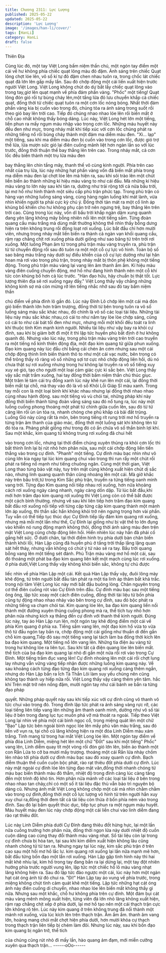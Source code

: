```yaml
---
title: Chương 2311: Lực Lượng
published: 2025-05-22
updated: 2025-05-22
description: 'Lực Lượng'
image: '/images/han-li/cover/'
tags: [HanLi]
category: HanLi
draft: false
---
```


Thiên Địa

Cùng lúc đó, một tay Việt Long bấm niệm thần chú, một ngón tay
điểm một cái về hư không phía chiếc quạt lông màu đỏ đậm.
Ánh sáng trên chiếc Quạt lông chợt lóe lên, vô số kí tự đỏ đậm
chen nhau tuôn ra, trong chốc lát chiếc quạt đã lớn lên gấp mấy
lần. Sau đó chớp động một cái liền xuất hiện trước người Việt
Long. Việt Long không chút do dự bắt lấy chiếc quạt lông vào
trong tay,giơ lên quạt mạnh về phía đám phấn vàng.
"Phốc" một tiếng!
Quạt lông đón gió rồi tự bùng cháy lên,một tầng lửa đỏ lưu
chuyển khắp cả chiếc quạt, đồng thời từ chiếc quạt tuôn ra một
cơn lốc nỏng bỏng.
Nhất thời đám phấn vàng kia bị cuốn vào trong đó, chúng tỏa ra
ánh sáng trong suốt rồi theo gió bay lên trời cao. Tiếp đó chúng
nhao nhao lóe lên rồi biến mất ở chỗ cao nhất không thấy bóng
dáng.
Lúc này, Việt Long hét lớn một tiếng, liền phun ra mấy ngụm máu
nhập vào trong cơn lốc. Những máu huyết này đều đen như mực,
trong nháy mắt khi tiếp xúc với cơn lốc chúng phát ra những tiếng
nổ rồi bùng cháy thành một đám ma diễm màu đen.
"Xì... lạp" một tiếng, sau khi ma diễm màu đen bị cuốn vào trong
cơn lốc, được gió trợ thế lửa, lửa mượn sức gió lại điên cuồng
mãnh liệt hơn ngàn lần so với lúc trước, đồng thời thuận thế bay
thẳng lên trên cao.
Trong nháy mắt, cả cơn lốc đều biến thành một trụ lửa màu đen

bay thẳng lên chín tầng mây, thanh thế vô cùng kinh người.
Phía trên cao nhất của trụ lửa, lúc này những hạt phấn vàng vốn
đã biến mất phía trong ma diễm màu đen lại chợt lóe lên mà hiện
ra, sau khi sôi trào lên một chút liền biến ảo thành những kí hiệu
màu vàng to như cái đấu.
Mà những kí hiệu màu vàng to lớn này sau khi tản ra, dường như
trải rộng tới cả nửa bầu trời, lại mơ hồ như hình thành một siêu
cấp phù trận phức tạp. Trong phù trận có hàng vạn những luồng
sáng vàng, cùng hàng ngàn luồng khí mát lành, vừa nhìn khiến
người ta phải cực kỳ chú ý. Đồng thời tản mát ra một cổ linh áp
khủng bố khiến cho hư không phụ cận trở nên ngưng trệ, bay
thẳng lên trên trời cao.
Cũng trong lúc này, vốn dĩ bầu trời khắp ngàn dặm xung quanh
đang yên lặng không mây bỗng nhiên nổi lên một tiếng sấm.
Từng đoàn quang cầu màu trắng mà dùng mắt thường không thể
nhìn thấy bỗng dưng hiện ra trên không trung rồi đồng loạt rơi
xuống.
Lúc bắt đầu chỉ hơn mười viên, nhưng trong nháy mắt liền biến ra
thành cả ngàn vạn khối quang cầu, rậm rạp chằng chịt rơi xuống
phía dưới giống như sao băng từ trên trời rơi xuống.
Một luồng Phạn âm từ trong phù trận màu vàng truyền ra, phù
trận từ từ chuyển động rồi sau đó tuôn ra một một cỗ cự lực vô
hình.
Toàn bộ số sao băng màu trắng này dưới sự điều khiển của cỗ cự
lực dường như lại hân hoan mà rơi vào trong phù trận, trong nháy
mắt bị thôn phệ không một tiếng động.
Trong phù trận màu vàng lại vang lên âm thanh ầm ầm. Kí hiệu
màu vàng điên cuồng chuyển động, mơ hồ như đang hình thành
nên một cỗ khí tức còn khủng bố hơn cả lúc trước.
"Hàn đạo hữu, hãy chuẩn bị thật tốt. Lực lượng thiên địa sẽ rơi
xuống ngay đấy." Việt Long thấy vậy chẳng những không kinh sợ
mà còn mừng rỡ lên tiếng nhắc nhở sau đó tay bấm niệm thần

chú điểm về phía đỉnh lô gần đó.
Lúc này Đỉnh Lô chớp lên một cái mà đón gió biến thành lớn hơn
trăm trượng, đồng thời từ bên trong tuôn ra vô số luồng sáng màu
sắc khác nhau, đó chính là vô số các loại tài liệu. Những tài liệu
này màu sắc khác nhau,có cái to như nắm tay lòe lòe chớp sáng,
cũng có cái to như cái bát tối đen như mực, nhưng mỗi một khối
đều toát ra linh khí thuộc tính Kim mạnh kinh người.
Nhiều tài liệu như vậy bay ra khỏi cự đỉnh, sau khi bị giảm bớt đi
một ít thì lập tức huyền phù bất định ở hư không quanh đó.
Nhưng vào lúc này, trong phù trận màu vàng trên trời cao truyền
ra một tiếng nổ kinh thiên động địa, một đạo kim quang từ giữa
phun xuống. Đạo kim quang này lúc đầu chỉ bằng cái chén ăn
cơm nhưng sau một cái chớp động thình lình biến thành thô to
như một cái vạc nước, bên trong có thể trông thấy rõ ràng vô số
những sợi tơ cực nhỏ chớp động liên hồi, dù nó chưa thật sự rơi
xuống nhưng trong hư không lại truyền ra vô số tiếng xuy xuy xé
gió, tạo cho người một loại cảm giác cực kì sắc bén.
Việt Long thấy vậy sắc mặt trầm xuống, hai tay đồng thời bấm
niệm thần chú thúc giục. Một trăm lẻ tám cái trụ đồng xanh lúc
này khẽ run lên một cái, lại đồng thời biến mất tại chỗ, mà thay
vào đó là vô số Khôi Lỗi Giáp Sĩ màu xanh. Trong tay mỗi con là
một loại binh khí khác nhau nhưng lại đồng thời nhao nhao cùng
nhau hành động.
sau một tiếng vù vù chói tai, những pháp khí này đồng thời biến
thành từng đoàn vầng sáng sau đó nổ tung ra, lúc này một luồng
cuồng phong thoáng một phát từ chính giữa cuốn lên, sau đó từ
từ căng lên rồi ùn ùn tỏa ra, nhanh chóng che phủ khắp cả bãi đất
trũng.
Luồng Gió này cũng rất tà môn, bên trong tiếng rít rung trời mơ hồ
truyền ra từng trận âm thanh của giáo mác, đồng thời một luồng
sát khi không tên từ đó tỏa ra. Phảng phất giống như trong đó có
ẩn chứa vô số thần binh lợi khí.
Sau một khắc, kim quang từ không trung rơi xuống đã chui hết

vào trong cơn lốc, nhưng tại thời điểm chúng xuyên thủng ra khỏi
cơn lốc thì bất thình lình lại bị rút nhỏ hơn phân nửa, sau một cái
chớp động liền tiến thẳng vào trong cự đỉnh.
"Phanh" một tiếng. Cự đỉnh màu bạc nhìn như vô cùng lớn kia
ngay tại lúc kim quang chui vào trong thì run rẩy một chút rồi phát
ra tiếng nổ mạnh như tiếng chuông ngân.
Cùng một thời gian, Việt Long thao túng bảo vật này, tuy trên mặt
cũng không xuất hiện chút dị sắc nào, nhưng linh quang quanh
thân cũng nhoáng lên một cái.
Mà giờ khắc này trên bầu trời,từ trong Kim Sắc phù trận, truyền ra
từng tiếng oanh minh vang trời. Từng đạo Kim quang nối tiếp
nhau rơi xuống, hơn nữa khoảng cách rơi xuống ngày càng
nhanh, ngày càng dồn dập.
Từ lúc bắt đầu,khi mới hơn trăm đạo kim quang rơi xuống thì Việt
Long còn có thể bắt được một cách bình thường. nhưng về sau
khi liên tiếp hơn trăm đạo kim quang bắt đầu rơi xuống nối tiếp
với từng cặp từng cặp kim quang thành một mảnh lớn áp xuống,
thì thần sắc hắn không khỏi trở nên ngưng trọng hơn vài phần.
Tuy vẫn có thể tiếp tục thúc dục Cự Đỉnh tiếp lấy đám kim quang
rơi xuống, nhưng mà mỗi một lần như thế, Cự Đỉnh lại giống như
bị vật thể to lớn đụng vào khiến nó rung động mạnh không thôi,
đồng thời ánh sáng màu đen trên mặt Việt Long cũng chớp động
liên hồi.
Hiển nhiên lúc này hắn đã phải cố gắng hết sức.
Ở dưới chân, tại thời điểm hình trụ phía dưới bàn chân biến thành
khôi lỗi, Hàn Lập cũng đã huyền phù ở tầng trời thấp lẳng lặng
quan sát hết thảy, nhưng vẫn không có chút ý tứ nào sẽ ra tay.
Bầu trời quang bỗng vang lên một tiếng sét đánh.
Phù Trận màu vàng mơ hồ một cái, sau đó thoáng một phát ba
đạo kim quang liên kết một mạch cùng lúc rơi xuống. ở phía
dưới,Việt Long thấy vậy không khỏi biến sắc, không tự chủ được

liếc nhìn về phía Hàn Lập một cái.
Kết quả Hàn Lập thấy vậy, đuôi lông mày khẽ động, từ trên người
bắt đầu tản phát ra một tia linh áp thâm bất khả trắc. trong nội tâm
Việt Long lúc này mới bắt đầu buông lỏng. Chân nguyên trong cơ
thể điên cuồng rót vào Cự Đỉnh trên đầu.
Cự đỉnh màu bạc sau một tiếng ông ông, lập tức xoay một cách
điên cuồng, đồng thời tài liệu từ bốn phía cũng tự động nhao
nhao nhảy vào bên trong cự đỉnh, sau đó bộc phát ra những tiếng
va chạm chói tai.
Kim quang lóe lên, ba đạo kim quang liền nối thành một đường
xuyên thủng cuồng phong mà ra, thể tích tuy nhỏ hơn phân nửa
nhưng kích xạ thẳng đến cự đỉnh với thanh thế kinh người.
Đúng lúc này, tay áo Hàn Lập run lên, một ngón tay khẽ động
điểm một cái về phía Kim quang ở phía xa.
Tiếng sấm vang lên, một đạo kim hồ vừa to vừa thô từ đầu ngón
tay bắn ra, chớp động một cái giống như thuấn di đến gần chỗ
kim quang,Tiếp đó sau một tiếng vang lại tách làm ba đồng thời
kích lên ba đạo kim quang.
Một tiếng nổ lớn vang lên. Những tia điện àu vàng từ trong hư
không lóe ra liên tục. Sau khi tất cả điện quang lóe lên biến mất.
thể tích của ba đạo kim quang lại nhỏ đi gần một nửa rồi rơi vào
trong Cự Đỉnh.
Một tiếng trầm đục vang lên!
Cự đỉnh nhoáng lên một cái rồi chợt lung lay nhưng vẫn vững
vàng tiếp nhận được những luồng kim quang này.
Về sau khoảng cách từng đạo từng đạo kim quang rơi xuống
càng thêm ngắn, nhưng do Hàn Lập bắn ra Ích Tà Thần Lôi làm
suy yếu chúng nên cũng không tạo thành uy hiếp nữa rồi.
Việt Long thấy vậy càng thêm yên tâm. hắc khí Trên mặt trở nên
nồng đậm, mười ngón tay như cái bánh xe bắn ra từng đạo pháp

quyết. Những pháp quyết này sau khi tiếp xúc với cự đỉnh cũng
vô thanh vô tức chui vào trong đó.
Trong đỉnh lập tức phát ra ánh sáng vàng rực rỡ, các loại tiếng
liên tiếp vang lên những âm thanh oanh minh, dường như vô số
tài liệu ở bên trong đang lục tục muốn phá vỡ mà thoát ra ngoài.
Tiếp theo Việt Long lại nhìn về phía một cái bình ngọc cổ, trong
miệng quát lên một chữ "Bạo"
Lập tức bên ngoài bình ngọc lóe lên mấy phù văn màu trắng, sau
đó liền vỡ vụn ra, tại chỗ cũ lăng không hiện ra một đóa Linh
Diễm màu xám trắng.
Tinh mang từ trong hai mắt Việt Long lóe lên. Một ngón tay điểm
về phía đóa Linh Diễm, miệng hét lên một chữ "Đốt"
sau khi một tiếng" Phốc" vang lên, Linh diễm quay tít một vòng rồi
đón gió lớn lên, biến ảo thành một con Rắn Lửa to cỡ ba mươi
mấy trượng. thoáng một cái Rắn lửa nhảy chồm lên nhào tới phía
dưới cự đỉnh màu bạc sau đó xoay quanh cự đỉnh.
Bạch diễm thuận thế cuồn cuộn bộc phát, rào rạt thiêu đốt phía
dưới cự đỉnh.
Lúc này mặt ngoài cự đỉnh lóe lên từng đạo mật văn,đồng thời
nhanh chóng từ màu bạc biến thành màu đỏ thẫm, nhiệt độ trong
đỉnh càng lúc càng tăng đến một trình độ khó tin. Hơn phân nửa
mảnh vỡ các loại tài liệu ở bên trong nhao nhao tan chảy,chỉ có
một số ít tài liệu đặc thù vẫn bảo trì nguyên bộ dáng cũ.
Nhưng ánh mắt Việt Long không chớp một cái mà nhìn chằm
chằm vào trong cự đỉnh,đồng thời một cỗ lực lượng vô hình từ
trên người hắn xuy xuy chui ra,đồng thời đem tất cả tài liệu còn
thừa ở bốn phía ném vào trong đỉnh. Sau đó lại bấm quyết thúc
dục, tiếp tục phun ra một ngụm máu huyết.
Máu huyết màu đen lúc này chớp động một cái liền chui vào linh
diễm đang rào rạt thiêu đốt.

Lúc này Linh Diễm phía dưới Cự Đỉnh đang thiêu đốt hừng hực,
lại một lần nữa cuồng trướng hơn phân nửa, đồng thời ngọn lửa
này dưới nhiệt độ cuồn cuộn dâng cao cũng thay đổi thành màu
vàng nhạt.
Số tài liệu còn lại trong cự đỉnh chưa bị hòa tan, tại sau khi kim
diễm xuất hiện không lâu cũng nhanh chóng từ từ tan ra.
Nhưng ngay tại lúc này, kim sắc phù trận ở trên cao sau một hồi
mơ hồ lắc lư. kim quang rơi xuống lại lần nữa mạnh mẽ hơn, bắt
đầu từng bốn đạo một lần rơi xuống.
Hàn Lập gặp tình hình này thì hai mắt khẽ nhíu lại, kim hồ trong
tay đang bắn ra lại dừng lại, một tay đột nhiên hướng phía trước
người vung lên, lập tức một chiếc hồ lô màu vàng nhạt lăng
không hiện ra. Sau đó lập tức đảo ngược một cái, lúc này hơn
một ngàn hạt cát óng ánh từ đó chui ra.
"Đi!"
Hàn Lập tay áo vung về phía trước, trong miệng không chút tình
cảm quát khẽ một tiếng.
Lập tức những hạt cát óng ánh này điên cuồng di chuyển, nhao
nhao lóe lên biến mất không thấy gì nữa.
Nhưng sau một khắc, chỗ hư không phía trên cự đỉnh. Một đám
bụi cát màu vàng mênh mông xuất hiện, từng viên đá lớn nhỏ
lăng không xuất hiện, rậm rạp chằng chịt xếp ở phía dưới, lại mơ
hồ tạo nên một cái thạch trận cực lớn không rõ tên.
Lúc này kim quang ở trên không trung đã nối thành một mảnh rơi
xuống, vừa lúc kích lên trên thạch trận.
Ầm ầm ầm. thanh âm vang lớn, hoàng mang chói mắt chợt hiện
phía dưới, hơn mười khỏa cự thạch trong thạch trận liên tiếp bị
chém làm đôi.
Nhưng lúc này, sau khi bốn đạo kim quang bị ngăn trở, thể tích

của chúng cũng rút nhỏ đi mấy lần, hào quang ảm đạm, mới miễn
cưỡng xuyên qua thạch trận...
------oOo------
